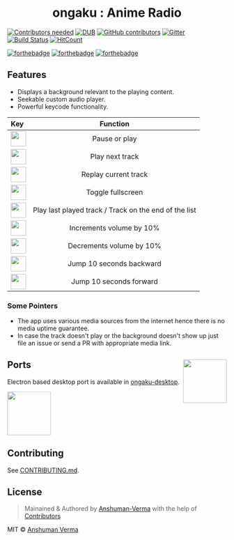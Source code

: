 <h1 align="center">ongaku : Anime Radio</h1>  

[![Contributors needed](https://img.shields.io/badge/contributors-needed-yellow.svg)](CONTRIBUTING.md)
[![DUB](https://img.shields.io/dub/l/vibe-d.svg)](https://github.com/anshumanv/ongaku/blob/master/LICENSE)
[![GitHub contributors](https://img.shields.io/github/contributors/anshumanv/ongaku.svg)](https://github.com/anshumanv/ongaku/graphs/contributors)
[![Gitter](https://img.shields.io/gitter/room/nwjs/nw.js.svg)](https://gitter.im/anime-ongaku/Lobby)
[![Build Status](https://travis-ci.org/anshumanv/ongaku.svg?branch=master)](https://travis-ci.org/anshumanv/ongaku)
[![HitCount](https://hitt.herokuapp.com/anshumanv/ongaku.svg)](https://github.com/anshumanv/ongaku)

[![forthebadge](http://forthebadge.com/images/badges/built-with-love.svg)](http://forthebadge.com)
[![forthebadge](http://forthebadge.com/images/badges/uses-js.svg)](http://forthebadge.com)
[![forthebadge](http://forthebadge.com/images/badges/makes-people-smile.svg)](http://forthebadge.com)


## Features
* Displays a background relevant to the playing content.
* Seekable custom audio player.
* Powerful keycode functionality.

| Key | Function |  
|:--------------|:----------------:|
| <img src="http://www.redbackstudios.com.au/enews/images/keyboard-button-Space-long.jpg" width="35"> | Pause or play |
| <img src="http://icons.iconarchive.com/icons/chromatix/keyboard-keys/128/letter-uppercase-N-icon.png" width="35"> | Play next track |
| <img src="http://icons.iconarchive.com/icons/chromatix/keyboard-keys/128/letter-uppercase-R-icon.png" width="35"> | Replay current track |
| <img src="http://icons.iconarchive.com/icons/chromatix/keyboard-keys/128/letter-uppercase-F-icon.png" width="35"> | Toggle fullscreen |
| <img src="http://icons.iconarchive.com/icons/chromatix/keyboard-keys/128/letter-uppercase-L-icon.png" width="35"> | Play last played track / Track on the end of the list |
| <img src="http://icons.iconarchive.com/icons/chromatix/keyboard-keys/128/arrow-up-icon.png" width="35"> | Increments volume by 10% |
| <img src="http://icons.iconarchive.com/icons/chromatix/keyboard-keys/128/arrow-down-icon.png" width="35"> | Decrements volume by 10% |
| <img src="http://icons.iconarchive.com/icons/chromatix/keyboard-keys/128/arrow-left-icon.png" width="35"> | Jump 10 seconds backward |
| <img src="http://icons.iconarchive.com/icons/chromatix/keyboard-keys/128/arrow-right-icon.png" width="35"> | Jump 10 seconds forward |


### Some Pointers
* The app uses various media sources from the internet hence there is no media uptime guarantee.
* In case the track doesn't play or the background doesn't show up just file an issue or send a PR with appropriate media link.


## Ports [<img src="https://rawgit.com/sindresorhus/awesome-electron/master/electron-logo.svg" align="right" width="100">](https://electron.atom.io/)

Electron based desktop port is available in [ongaku-desktop](https://github.com/Anshuman-Verma/ongaku-desktop.git).

[<img src="https://assets.windowsphone.com/f2f77ec7-9ba9-4850-9ebe-77e366d08adc/English_Get_it_Win_10_InvariantCulture_Default.png" align="center" width="100">](https://sourceforge.net/projects/ongaku/)

## Contributing

See [CONTRIBUTING.md](CONTRIBUTING.md).
  

## License

> Mainained & Authored by [Anshuman-Verma](https://github.com/Anshuman-Verma) with the help of [Contributors](https://github.com/Anshuman-Verma/ongaku/graphs/contributors)

MIT © [Anshuman Verma](https://twitter.com/Anshumaniac12)
